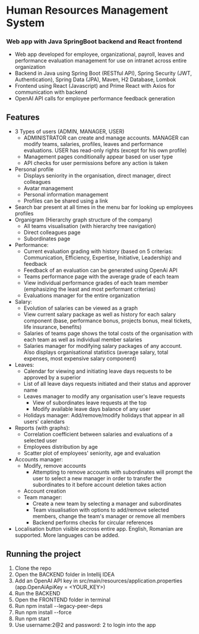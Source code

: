# Human Resources Management System
### Web app with Java SpringBoot backend and React frontend

- Web app developed for employee, organizational, payroll, leaves and performance evaluation management for use on intranet across entire organization
- Backend in Java using Spring Boot (RESTful API), Spring Security (JWT, Authentication), Spring Data (JPA), Maven, H2 Database, Lombok
- Frontend using React (Javascript) and Prime React with Axios for communication with backend
- OpenAI API calls for employee performance feedback generation

## Features
- 3 Types of users (ADMIN, MANAGER, USER)
    - ADMINISTRATOR can create and manage accounts. MANAGER can modify teams, salaries, profiles, leaves and performance evaluations. USER has read-only rights (except for his own profile)
    - Management pages conditionally appear based on user type
    - API checks for user permissions before any action is taken
- Personal profile
  - Displays seniority in the organisation, direct manager, direct colleagues
  - Avatar management
  - Personal information management
  - Profiles can be shared using a link
- Search bar present at all times in the menu bar for looking up employees profiles
- Organigram (Hierarchy graph structure of the company)
  - All teams visualisation (with hierarchy tree navigation)
  - Direct colleagues page
  - Subordinates page
- Performance:
  - Current evaluation grading with history (based on 5 criterias: Communication, Efficiency, Expertise, Initiative, Leadership) and feedback
  - Feedback of an evaluation can be generated using OpenAi API
  - Teams performance page with the average grade of each team
  - View individual performance grades of each team member (emphasizing the least and most performant criterias)
  - Evaluations manager for the entire organization
- Salary:
  - Evolution of salaries can be viewed as a graph
  - View current salary package as well as history for each salary component (base, performance bonus, projects bonus, meal tickets, life insurance, benefits)
  - Salaries of teams page shows the total costs of the organisation with each team as well as individual member salaries
  - Salaries manager for modifying salary packages of any account. Also displays organisational statistics (average salary, total expenses, most expensive salary component)
- Leaves:
  - Calendar for viewing and initiating leave days requests to be approved by a superior
  - List of all leave days requests initiated and their status and approver name
  - Leaves manager to modify any organisation user's leave requests
    - View of subordinates leave requests at the top
    - Modify available leave days balance of any user
  - Holidays manager: Add/remove/modify holidays that appear in all users' calendars
- Reports (with graphs):
  - Correlation coefficient between salaries and evaluations of a selected user
  - Employees distribution by age
  - Scatter plot of employees' seniority, age and evaluation
- Accounts manager:
  -  Modify, remove accounts
      - Attempting to remove accounts with subordinates will prompt the user to select a new manager in order to transfer the subordinates to it before account deletion takes action
  -  Account creation
  -  Team manager:
      - Create a new team by selecting a manager and subordinates
      - Team visualisation with options to add/remove selected members, change the team's manager or remove all members
      - Backend performs checks for circular references
- Localisation button visible accross entire app. English, Romanian are supported. More languages can be added.
  

## Running the project
1. Clone the repo
2. Open the BACKEND folder in Intellij IDEA
3. Add an OpenAI API key in src/main/resources/application.properties (app.OpenAiApiKey = <YOUR_KEY>)
4. Run the BACKEND
5. Open the FRONTEND folder in terminal
6. Run npm install --legacy-peer-deps
7. Run npm install --force
8. Run npm start
9. Use username:2@2 and password: 2 to login into the app

